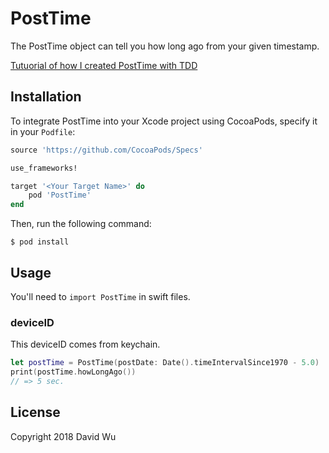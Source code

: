# PostTime

The PostTime object can tell you how long ago from your given timestamp.

[Tutuorial of how I created PostTime with TDD](https://medium.com/@ji3g4kami/test-driven-development-in-swift-a0167b314da0)

## Installation

To integrate PostTime into your Xcode project using CocoaPods, specify it in your `Podfile`:
```ruby
source 'https://github.com/CocoaPods/Specs'

use_frameworks!

target '<Your Target Name>' do
    pod 'PostTime'
end
```
Then, run the following command:
```
$ pod install
```

## Usage
You'll need to ``import PostTime`` in swift files.

### deviceID
This deviceID comes from keychain.

```swift
let postTime = PostTime(postDate: Date().timeIntervalSince1970 - 5.0)
print(postTime.howLongAgo())
// => 5 sec.
```

## License

Copyright 2018 David Wu